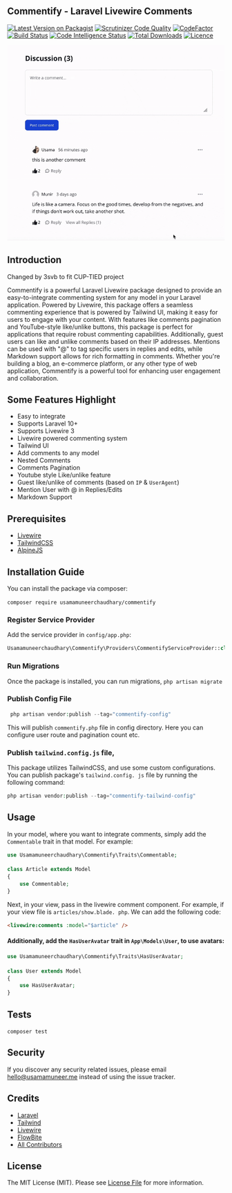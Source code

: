 ## Commentify - Laravel Livewire Comments

[![Latest Version on Packagist](https://img.shields.io/packagist/v/usamamuneerchaudhary/commentify?style=flat-square&g)](https://packagist.org/packages/usamamuneerchaudhary/commentify)
[![Scrutinizer Code Quality](https://scrutinizer-ci.com/g/usamamuneerchaudhary/commentify/badges/quality-score.png?b=main)](https://scrutinizer-ci.com/g/usamamuneerchaudhary/commentify/?branch=main)
[![CodeFactor](https://www.codefactor.io/repository/github/usamamuneerchaudhary/commentify/badge)](https://www.codefactor.io/repository/github/usamamuneerchaudhary/commentify)
[![Build Status](https://scrutinizer-ci.com/g/usamamuneerchaudhary/commentify/badges/build.png?b=main)](https://scrutinizer-ci.com/g/usamamuneerchaudhary/commentify/build-status/main)
[![Code Intelligence Status](https://scrutinizer-ci.com/g/usamamuneerchaudhary/commentify/badges/code-intelligence.svg?b=main)](https://scrutinizer-ci.com/code-intelligence)
[![Total Downloads](https://img.shields.io/packagist/dt/usamamuneerchaudhary/commentify?style=flat-square)](https://packagist.org/packages/usamamuneerchaudhary/commentify)
[![Licence](https://img.shields.io/packagist/l/usamamuneerchaudhary/commentify?style=flat-square)](https://github.com/usamamuneerchaudhary/commentify/blob/HEAD/LICENSE.md)

![commentify](public/images/commentify.gif)

## Introduction

Changed by 3svb to fit CUP-TIED project

Commentify is a powerful Laravel Livewire package designed to provide an easy-to-integrate commenting system for any
model in your Laravel application. Powered by Livewire, this package offers a seamless commenting experience that is
powered by Tailwind UI, making it easy for users to engage with your content. With features like comments pagination
and YouTube-style like/unlike buttons, this package is perfect for applications that require robust commenting
capabilities. Additionally, guest users can like and unlike comments based on their IP addresses. Mentions can be
used with "@" to tag specific users in replies and edits, while Markdown support allows for rich formatting in
comments. Whether you're building a blog, an e-commerce platform, or any other type of web application, Commentify is a
powerful tool for enhancing user engagement and collaboration.

## Some Features Highlight

-   Easy to integrate
-   Supports Laravel 10+
-   Supports Livewire 3
-   Livewire powered commenting system
-   Tailwind UI
-   Add comments to any model
-   Nested Comments
-   Comments Pagination
-   Youtube style Like/unlike feature
-   Guest like/unlike of comments (based on `IP` & `UserAgent`)
-   Mention User with @ in Replies/Edits
-   Markdown Support

## Prerequisites

-   [Livewire](https://laravel-livewire.com/docs/2.x/installation)
-   [TailwindCSS](https://tailwindcss.com/)
-   [AlpineJS](https://alpinejs.dev/essentials/installation)

## Installation Guide

You can install the package via composer:

`composer require usamamuneerchaudhary/commentify`

### Register Service Provider

Add the service provider in `config/app.php`:

```php
Usamamuneerchaudhary\Commentify\Providers\CommentifyServiceProvider::class,
```

### Run Migrations

Once the package is installed, you can run migrations,
`php artisan migrate`

### Publish Config File

```php
 php artisan vendor:publish --tag="commentify-config"
```

This will publish `commentify.php` file in config directory. Here you can configure user route and pagination count etc.

### Publish `tailwind.config.js` file,

This package utilizes TailwindCSS, and use some custom configurations. You can publish package's `tailwind.config.
js` file by running the following command:

```php
php artisan vendor:publish --tag="commentify-tailwind-config"
```

## Usage

In your model, where you want to integrate comments, simply add the `Commentable` trait in that model.
For example:

```php
use Usamamuneerchaudhary\Commentify\Traits\Commentable;

class Article extends Model
{
    use Commentable;
}
```

Next, in your view, pass in the livewire comment component. For example, if your view file is `articles/show.blade.
php`. We can add the following code:

```html
<livewire:comments :model="$article" />
```

#### Additionally, add the `HasUserAvatar` trait in `App\Models\User`, to use avatars:

```php
use Usamamuneerchaudhary\Commentify\Traits\HasUserAvatar;

class User extends Model
{
    use HasUserAvatar;
}
```

## Tests

`composer test`

## Security

If you discover any security related issues, please email hello@usamamuneer.me instead of using the issue tracker.

## Credits

-   [Laravel](https://laravel.com)
-   [Tailwind](https://tailwindcss.com/)
-   [Livewire](https://laravel-livewire.com/)
-   [FlowBite](https://flowbite.com)
-   [All Contributors](https://github.com/usamamuneerchaudhary/commentify/graphs/contributors)

## License

The MIT License (MIT). Please see [License File](LICENSE.md) for more information.
